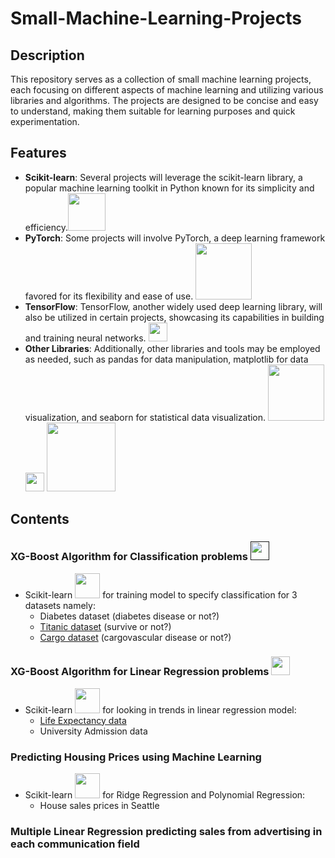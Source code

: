 # Small-Machine-Learning-Projects
## Description
  This repository serves as a collection of small machine learning projects, each focusing on different aspects of machine learning and utilizing various libraries and algorithms. The projects are designed to be concise and easy to understand, making them suitable for learning   purposes and quick experimentation.

## Features
  - **Scikit-learn**: Several projects will leverage the scikit-learn library, a popular machine learning toolkit in Python known for its simplicity and efficiency.<img src="https://upload.wikimedia.org/wikipedia/commons/thumb/0/05/Scikit_learn_logo_small.svg/2560px-Scikit_learn_logo_small.svg.png" width="60">
  - **PyTorch**: Some projects will involve PyTorch, a deep learning framework favored for its flexibility and ease of use. <img src="https://upload.wikimedia.org/wikipedia/commons/9/96/Pytorch_logo.png" width="90">
  - **TensorFlow**: TensorFlow, another widely used deep learning library, will also be utilized in certain projects, showcasing its capabilities in building and training neural networks. <img src="https://upload.wikimedia.org/wikipedia/commons/2/2d/Tensorflow_logo.svg" width="30">
  - **Other Libraries**: Additionally, other libraries and tools may be employed as needed, such as pandas for data manipulation, matplotlib for data visualization, and seaborn for statistical data visualization.
    <img src="https://upload.wikimedia.org/wikipedia/commons/e/ed/Pandas_logo.svg" width="90"> 
    <img src="https://upload.wikimedia.org/wikipedia/commons/0/01/Created_with_Matplotlib-logo.svg" width="30"> 
    <img src="https://seaborn.pydata.org/_images/logo-wide-lightbg.svg" width="110">

##
## Contents
  ### XG-Boost Algorithm for Classification problems   [<img src="https://img.shields.io/badge/GitHub-%23181717.svg?&style=for-the-badge&logo=github&logoColor=white" height="30">]() 
  * Scikit-learn <img src="https://upload.wikimedia.org/wikipedia/commons/thumb/0/05/Scikit_learn_logo_small.svg/2560px-Scikit_learn_logo_small.svg.png" width="40">
for training model to specify classification for 3 datasets namely:
    - Diabetes dataset  (diabetes disease or not?)
    - [Titanic dataset](https://github.com/JJDataAnalyst-viz/Scikit-Learn-For-Machine-Learning-Classification-Problems/blob/main/Machine_Learning_Project/XGBoost-Algorithm-Calssification-Problem.ipynb) (survive or not?)
    - [Cargo dataset](https://github.com/JJDataAnalyst-viz/Scikit-Learn-For-Machine-Learning-Classification-Problems/blob/main/Machine_Learning_Project/XGBoost-Algorithm-Calssification-Problem.ipynb) (cargovascular disease or not?)
  ### XG-Boost Algorithm for Linear Regression problems  [<img src="https://img.shields.io/badge/GitHub-%23181717.svg?&style=for-the-badge&logo=github&logoColor=white" height="30">](https://github.com/JJDataAnalyst-viz/Regression-Model-Scikit-Learn) 
  * Scikit-learn <img src="https://upload.wikimedia.org/wikipedia/commons/thumb/0/05/Scikit_learn_logo_small.svg/2560px-Scikit_learn_logo_small.svg.png" width="40"> for looking in trends in linear regression model:
      - [Life Expectancy data](https://github.com/JJDataAnalyst-viz/Regression-Model-Scikit-Learn/blob/main/Multilinear_Regression_Model/Scikit-Learn_Regression_Model_XG-boost.ipynb)
      - University Admission data
  ### Predicting Housing Prices using Machine Learning
  * Scikit-learn <img src="https://upload.wikimedia.org/wikipedia/commons/thumb/0/05/Scikit_learn_logo_small.svg/2560px-Scikit_learn_logo_small.svg.png" width="40"> for Ridge Regression and Polynomial Regression:
      - House sales prices in Seattle
  ### Multiple Linear Regression predicting sales from advertising in each communication field 
  
